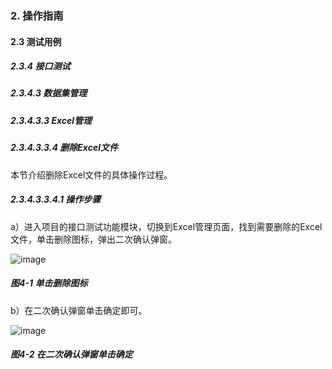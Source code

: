 ### 2. 操作指南

#### 2.3 测试用例

##### 2.3.4 接口测试

##### 2.3.4.3 数据集管理

##### 2.3.4.3.3 Excel管理

##### 2.3.4.3.3.4 删除Excel文件

本节介绍删除Excel文件的具体操作过程。

##### 2.3.4.3.3.4.1 操作步骤

a）进入项目的接口测试功能模块，切换到Excel管理页面，找到需要删除的Excel文件，单击删除图标，弹出二次确认弹窗。

![image](https://user-images.githubusercontent.com/79617492/190376601-ffed4870-ea59-4bfc-b029-80483991530c.png)

##### 图4-1 单击删除图标

b）在二次确认弹窗单击确定即可。

![image](https://user-images.githubusercontent.com/79617492/190376621-930a45de-cb5f-4aad-ba35-9041935eaa1f.png)

##### 图4-2 在二次确认弹窗单击确定
